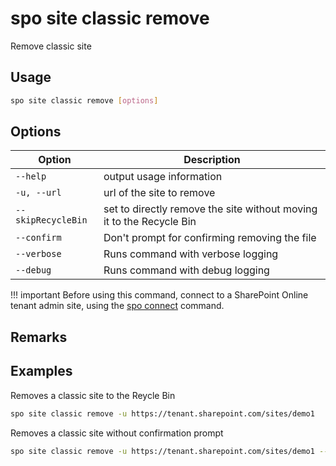 # spo site classic remove

Remove classic site

## Usage

```sh
spo site classic remove [options]
```

## Options

Option|Description
------|-----------
`--help`|output usage information
`-u, --url`| url of the site to remove
`--skipRecycleBin`|set to directly remove the site without moving it to the Recycle Bin
`--confirm`|Don't prompt for confirming removing the file
`--verbose`|Runs command with verbose logging
`--debug`|Runs command with debug logging

!!! important
    Before using this command, connect to a SharePoint Online tenant admin site, using the [spo connect](../connect.md) command.

## Remarks


## Examples

Removes a classic site to the Reycle Bin 

```sh
spo site classic remove -u https://tenant.sharepoint.com/sites/demo1
```

Removes a classic site without confirmation prompt 

```sh
spo site classic remove -u https://tenant.sharepoint.com/sites/demo1 --skipRecycleBin --confirm 
```